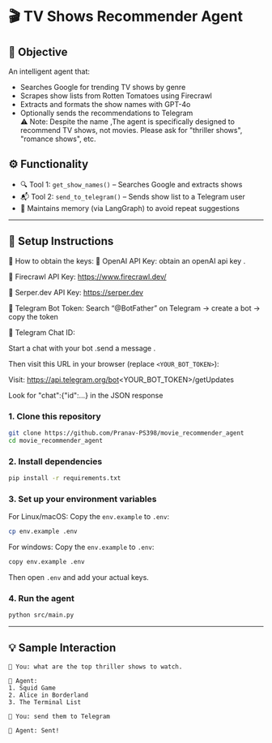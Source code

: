 # 🎬 TV Shows Recommender Agent

## 🧠 Objective
An intelligent agent that:
- Searches Google for trending TV shows by genre  
- Scrapes show lists from Rotten Tomatoes using Firecrawl  
- Extracts and formats the show names with GPT-4o  
- Optionally sends the recommendations to Telegram  
⚠️ Note: Despite the name ,The agent is specifically designed to recommend TV shows, not movies. Please ask for "thriller shows", "romance shows", etc.
## ⚙️ Functionality
- 🔍 Tool 1: `get_show_names()` – Searches Google and extracts shows  
- 📬 Tool 2: `send_to_telegram()` – Sends show list to a Telegram user  
- 🧠 Maintains memory (via LangGraph) to avoid repeat suggestions  

---

## 🚀 Setup Instructions

🔑 How to obtain the keys:
🔹 OpenAI API Key: obtain an openAI api key .

🔹 Firecrawl API Key: https://www.firecrawl.dev/

🔹 Serper.dev API Key: https://serper.dev

🔹 Telegram Bot Token: Search “@BotFather” on Telegram → create a bot → copy the token

🔹 Telegram Chat ID:

Start a chat with your bot .send a message .

Then visit this URL in your browser (replace `<YOUR_BOT_TOKEN>`):

Visit: https://api.telegram.org/bot<YOUR_BOT_TOKEN>/getUpdates

Look for "chat":{"id":...} in the JSON response

### 1. Clone this repository

```bash
git clone https://github.com/Pranav-PS398/movie_recommender_agent
cd movie_recommender_agent
```

### 2. Install dependencies

```bash
pip install -r requirements.txt
```

### 3. Set up your environment variables
For Linux/macOS:
Copy the `env.example` to `.env`:

```bash
cp env.example .env
```
For windows:
Copy the `env.example` to `.env`:

```bash
copy env.example .env
```


Then open `.env` and add your actual keys.

### 4. Run the agent

```bash
python src/main.py
```

---

## 💡 Sample Interaction

```text
👤 You: what are the top thriller shows to watch.

🤖 Agent:
1. Squid Game  
2. Alice in Borderland  
3. The Terminal List  

👤 You: send them to Telegram

🤖 Agent: Sent!
```
